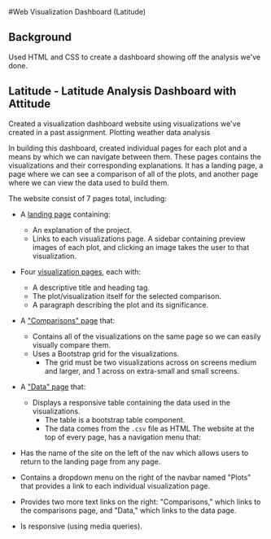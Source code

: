 #Web Visualization Dashboard (Latitude)

## Background

Used HTML and CSS to create a dashboard showing off the analysis we've done.


## Latitude - Latitude Analysis Dashboard with Attitude

Created a visualization dashboard website using visualizations we've created in a past assignment. Plotting weather data analysis 

In building this dashboard, created individual pages for each plot and a means by which we can navigate between them. These pages contains the visualizations and their corresponding explanations. It has a landing page, a page where we can see a comparison of all of the plots, and another page where we can view the data used to build them.


The website consist of 7 pages total, including:

* A [landing page](#landing-page) containing:
  * An explanation of the project.
  * Links to each visualizations page. A sidebar containing preview images of each plot, and clicking an image takes the user to that visualization.
* Four [visualization pages](#visualization-pages), each with:
  * A descriptive title and heading tag.
  * The plot/visualization itself for the selected comparison.
  * A paragraph describing the plot and its significance.
* A ["Comparisons" page](#comparisons-page) that:
  * Contains all of the visualizations on the same page so we can easily visually compare them.
  * Uses a Bootstrap grid for the visualizations.
    * The grid must be two visualizations across on screens medium and larger, and 1 across on extra-small and small screens.
* A ["Data" page](#data-page) that:
  * Displays a responsive table containing the data used in the visualizations.
    * The table is a bootstrap table component. 
    * The data comes from the `.csv` file as HTML
The website at the top of every page, has a navigation menu that:

* Has the name of the site on the left of the nav which allows users to return to the landing page from any page.
* Contains a dropdown menu on the right of the navbar named "Plots" that provides a link to each individual visualization page.
* Provides two more text links on the right: "Comparisons," which links to the comparisons page, and "Data," which links to the data page.
* Is responsive (using media queries). 

